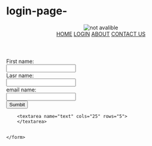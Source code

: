 # login-page-

<!DOCTYPE html>
<html lang="en">
<head>
    <meta charset="UTF-8">
    <meta http-equiv="X-UA-Compatible" content="IE=edge">
    <meta name="viewport" content="width=device-width, initial-scale=1.0">
    <title>my project 1 ushing html</title>
</head>
<body>
    <header>
        <img src="" alt="not avalible">
        <nav>
        <a href="index.html">HOME</a>
        <a href="login.html">LOGIN</a>
        <a href="about.html">ABOUT</a>
        <a href="contact.html">CONTACT US</a>
        </nav>
    </header>
    <form>
        First name:<br>
        <input type="text" name="first name"value="">
        <br>
        Lasr name:<br>
        <input type="text" name="last name"value="">
        <br>
        email name:<br>
        <input type="text" name="email"value="">
        <br>
        <input type="submit"name="Sumbit" value="Sumbit">


        <textarea name="text" cols="25" rows="5">
        </textarea>

        
    </form>
</body>
</html>
